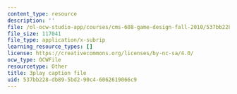 ```yaml
---
content_type: resource
description: ''
file: /ol-ocw-studio-app/courses/cms-608-game-design-fall-2010/537bb228db895bd290c46062619066c9_68563.vtt
file_size: 117041
file_type: application/x-subrip
learning_resource_types: []
license: https://creativecommons.org/licenses/by-nc-sa/4.0/
ocw_type: OCWFile
resourcetype: Other
title: 3play caption file
uid: 537bb228-db89-5bd2-90c4-6062619066c9
---
```

